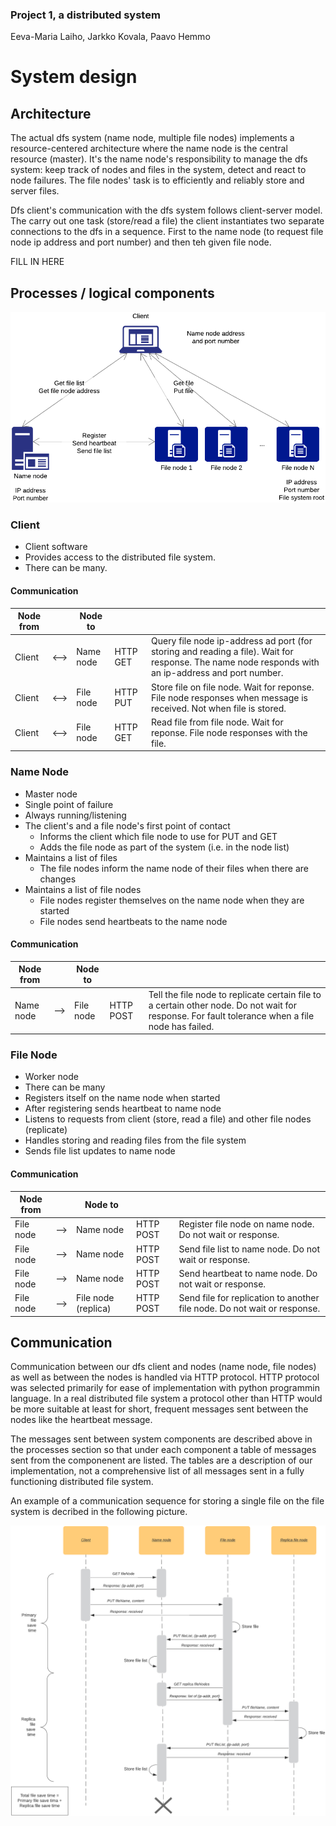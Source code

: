 ### Project 1, a distributed system
Eeva-Maria Laiho, Jarkko Kovala, Paavo Hemmo

# System design

## Architecture

The actual dfs system (name node, multiple file nodes) implements a resource-centered architecture where the name node is the central resource (master). It's the name node's responsibility to manage the dfs system: keep track of nodes and files in the system, detect and react to node failures.  The file nodes' task is to efficiently and reliably store and server files.

Dfs client's communication with the dfs system follows client-server model. The carry out one task (store/read a file) the client instantiates two separate connections to the dfs in a sequence. First to the name node (to request file node ip address and port number) and then teh given file node. 

FILL IN HERE

## Processes / logical components

![System overview](./diagram1.png)
<!--https://www.lucidchart.com/documents/edit/c57d43b0-ede6-4ecb-a284-c0ca66047a74-->

### Client

* Client software
* Provides access to the distributed file system. 
* There can be many.

#### Communication

| Node from | | Node to | | |
| --- | --- | --- | --- | --- |
| Client | <--> | Name node | HTTP GET | Query file node ip-address ad port (for storing and reading a file). Wait for response. The name node responds with an ip-address and port number. |
| Client | <--> | File node | HTTP PUT | Store file on file node. Wait for reponse. File node responses when message is received. Not when file is stored. |
| Client | <--> | File node | HTTP GET |  Read file from file node. Wait for reponse. File node responses with the file. |

### Name Node

* Master node
* Single point of failure
* Always running/listening
* The client's and a file node's first point of contact
    * Informs the client which file node to use for PUT and GET
    * Adds the file node as part of the system (i.e. in the node list)
* Maintains a list of files
    * The file nodes inform the name node of their files when there are changes
* Maintains a list of file nodes
    * File nodes register themselves on the name node when they are started
    * File nodes send heartbeats to the name node

#### Communication

| Node from | | Node to | | |
| --- | --- | --- | --- | --- |
| Name node | --> | File node | HTTP POST | Tell the file node to replicate certain file to a certain other node. Do not wait for response. For fault tolerance when a file node has failed. |

### File Node

* Worker node
* There can be many
* Registers itself on the name node when started
* After registering sends heartbeat to name node
* Listens to requests from client (store, read a file) and other file nodes (replicate)
* Handles storing and reading files from the file system
* Sends file list updates to name node

#### Communication

| Node from | | Node to | | |
| --- | --- | --- | --- | --- |
| File node | --> | Name node | HTTP POST | Register file node on name node. Do not wait or response. |
| File node | --> | Name node | HTTP POST | Send file list to name node. Do not wait or response. |
| File node | --> | Name node | HTTP POST | Send heartbeat to name node. Do not wait or response. |
| File node | --> | File node (replica) | HTTP POST | Send file for replication to another file node. Do not wait or response. |

## Communication

Communication between our dfs client and nodes (name node, file nodes) as well as between the nodes is handled via HTTP protocol. HTTP protocol was selected primarily for ease of implementation with python programmin language. In a real distributed file system a protocol other than HTTP would be more suitable at least for short, frequent messages sent between the nodes like the heartbeat message. 

The messages sent between system components are described above in the processes section so that under each component a table of messages sent from the componenent are listed. The tables are a description of our implementation, not a comprehensive list of all messages sent in a fully functioning distributed file system. 

An example of a communication sequence for storing a single file on the file system is decribed in the following picture.

![Sequence diagram for storing a file](./sequence1.png)
<!--https://www.lucidchart.com/documents/edit/66b3bccc-280f-48a8-b0be-1ba4f7274a9b-->




